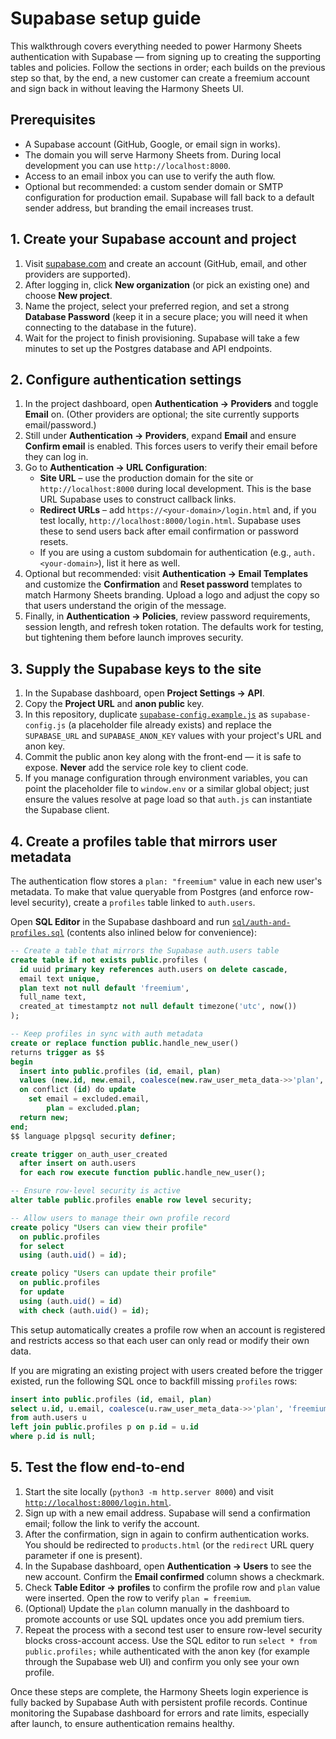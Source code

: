 # Supabase setup guide

This walkthrough covers everything needed to power Harmony Sheets authentication with Supabase — from signing up to creating the supporting tables and policies. Follow the sections in order; each builds on the previous step so that, by the end, a new customer can create a freemium account and sign back in without leaving the Harmony Sheets UI.

## Prerequisites

* A Supabase account (GitHub, Google, or email sign in works).
* The domain you will serve Harmony Sheets from. During local development you can use `http://localhost:8000`.
* Access to an email inbox you can use to verify the auth flow.
* Optional but recommended: a custom sender domain or SMTP configuration for production email. Supabase will fall back to a default sender address, but branding the email increases trust.

## 1. Create your Supabase account and project

1. Visit [supabase.com](https://supabase.com) and create an account (GitHub, email, and other providers are supported).
2. After logging in, click **New organization** (or pick an existing one) and choose **New project**.
3. Name the project, select your preferred region, and set a strong **Database Password** (keep it in a secure place; you will need it when connecting to the database in the future).
4. Wait for the project to finish provisioning. Supabase will take a few minutes to set up the Postgres database and API endpoints.

## 2. Configure authentication settings

1. In the project dashboard, open **Authentication → Providers** and toggle **Email** on. (Other providers are optional; the site currently supports email/password.)
2. Still under **Authentication → Providers**, expand **Email** and ensure **Confirm email** is enabled. This forces users to verify their email before they can log in.
3. Go to **Authentication → URL Configuration**:
   * **Site URL** – use the production domain for the site or `http://localhost:8000` during local development. This is the base URL Supabase uses to construct callback links.
   * **Redirect URLs** – add `https://<your-domain>/login.html` and, if you test locally, `http://localhost:8000/login.html`. Supabase uses these to send users back after email confirmation or password resets.
   * If you are using a custom subdomain for authentication (e.g., `auth.<your-domain>`), list it here as well.
4. Optional but recommended: visit **Authentication → Email Templates** and customize the **Confirmation** and **Reset password** templates to match Harmony Sheets branding. Upload a logo and adjust the copy so that users understand the origin of the message.
5. Finally, in **Authentication → Policies**, review password requirements, session length, and refresh token rotation. The defaults work for testing, but tightening them before launch improves security.

## 3. Supply the Supabase keys to the site

1. In the Supabase dashboard, open **Project Settings → API**.
2. Copy the **Project URL** and **anon public** key.
3. In this repository, duplicate [`supabase-config.example.js`](../supabase-config.example.js) as `supabase-config.js` (a placeholder file already exists) and replace the `SUPABASE_URL` and `SUPABASE_ANON_KEY` values with your project's URL and anon key.
4. Commit the public anon key along with the front-end — it is safe to expose. **Never** add the service role key to client code.
5. If you manage configuration through environment variables, you can point the placeholder file to `window.env` or a similar global object; just ensure the values resolve at page load so that `auth.js` can instantiate the Supabase client.

## 4. Create a profiles table that mirrors user metadata

The authentication flow stores a `plan: "freemium"` value in each new user's metadata. To make that value queryable from Postgres (and enforce row-level security), create a `profiles` table linked to `auth.users`.

Open **SQL Editor** in the Supabase dashboard and run [`sql/auth-and-profiles.sql`](../sql/auth-and-profiles.sql) (contents also inlined below for convenience):

```sql
-- Create a table that mirrors the Supabase auth.users table
create table if not exists public.profiles (
  id uuid primary key references auth.users on delete cascade,
  email text unique,
  plan text not null default 'freemium',
  full_name text,
  created_at timestamptz not null default timezone('utc', now())
);

-- Keep profiles in sync with auth metadata
create or replace function public.handle_new_user()
returns trigger as $$
begin
  insert into public.profiles (id, email, plan)
  values (new.id, new.email, coalesce(new.raw_user_meta_data->>'plan', 'freemium'))
  on conflict (id) do update
    set email = excluded.email,
        plan = excluded.plan;
  return new;
end;
$$ language plpgsql security definer;

create trigger on_auth_user_created
  after insert on auth.users
  for each row execute function public.handle_new_user();

-- Ensure row-level security is active
alter table public.profiles enable row level security;

-- Allow users to manage their own profile record
create policy "Users can view their profile"
  on public.profiles
  for select
  using (auth.uid() = id);

create policy "Users can update their profile"
  on public.profiles
  for update
  using (auth.uid() = id)
  with check (auth.uid() = id);
```

This setup automatically creates a profile row when an account is registered and restricts access so that each user can only read or modify their own data.

If you are migrating an existing project with users created before the trigger existed, run the following SQL once to backfill missing `profiles` rows:

```sql
insert into public.profiles (id, email, plan)
select u.id, u.email, coalesce(u.raw_user_meta_data->>'plan', 'freemium')
from auth.users u
left join public.profiles p on p.id = u.id
where p.id is null;
```

## 5. Test the flow end-to-end

1. Start the site locally (`python3 -m http.server 8000`) and visit [`http://localhost:8000/login.html`](http://localhost:8000/login.html).
2. Sign up with a new email address. Supabase will send a confirmation email; follow the link to verify the account.
3. After the confirmation, sign in again to confirm authentication works. You should be redirected to `products.html` (or the `redirect` URL query parameter if one is present).
4. In the Supabase dashboard, open **Authentication → Users** to see the new account. Confirm the **Email confirmed** column shows a checkmark.
5. Check **Table Editor → profiles** to confirm the profile row and `plan` value were inserted. Open the row to verify `plan = freemium`.
6. (Optional) Update the `plan` column manually in the dashboard to promote accounts or use SQL updates once you add premium tiers.
7. Repeat the process with a second test user to ensure row-level security blocks cross-account access. Use the SQL editor to run `select * from public.profiles;` while authenticated with the anon key (for example through the Supabase web UI) and confirm you only see your own profile.

Once these steps are complete, the Harmony Sheets login experience is fully backed by Supabase Auth with persistent profile records. Continue monitoring the Supabase dashboard for errors and rate limits, especially after launch, to ensure authentication remains healthy.
